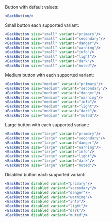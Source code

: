 Button with default values:

```jsx
<BackButton/>
```

Small button each supported variant:

```jsx
<BackButton size="small" variant="primary"/>
<BackButton size="small" variant="secondary"/>
<BackButton size="small" variant="danger"/>
<BackButton size="small" variant="warning"/>
<BackButton size="small" variant="info"/>
<BackButton size="small" variant="light"/>
<BackButton size="small" variant="dark"/>
<BackButton size="small" variant="muted"/>
```

Medium button with each supported variant:

```jsx
<BackButton size="medium" variant="primary"/>
<BackButton size="medium" variant="secondary"/>
<BackButton size="medium" variant="danger"/>
<BackButton size="medium" variant="warning"/>
<BackButton size="medium" variant="info"/>
<BackButton size="medium" variant="light"/>
<BackButton size="medium" variant="dark"/>
<BackButton size="medium" variant="muted"/>
```

Large button with each supported variant:

```jsx
<BackButton size="large" variant="primary"/>
<BackButton size="large" variant="secondary"/>
<BackButton size="large" variant="danger"/>
<BackButton size="large" variant="warning"/>
<BackButton size="large" variant="info"/>
<BackButton size="large" variant="light"/>
<BackButton size="large" variant="dark"/>
<BackButton size="large" variant="muted"/>
```
Disabled button each supported variant:

```jsx
<BackButton disabled variant="primary"/>
<BackButton disabled variant="secondary"/>
<BackButton disabled variant="danger"/>
<BackButton disabled variant="warning"/>
<BackButton disabled variant="info"/>
<BackButton disabled variant="light"/>
<BackButton disabled variant="dark"/>
<BackButton disabled variant="muted"/>
```

